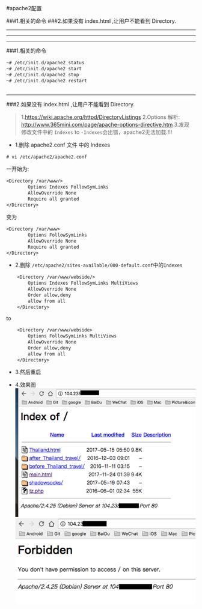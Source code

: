 #apache2配置

###1.相关的命令
###2.如果没有 index.html ,让用户不能看到 Directory.

***
***
***

###1.相关的命令

```
~# /etc/init.d/apache2 status
~# /etc/init.d/apache2 start
~# /etc/init.d/apache2 stop
~# /etc/init.d/apache2 restart


```

***

###2.如果没有 index.html ,让用户不能看到 Directory.
>1.https://wiki.apache.org/httpd/DirectoryListings
>2.Options 解析: http://www.365mini.com/page/apache-options-directive.htm
>3.发现 修改文件中的 ```Indexes``` to ```-Indexes```会出错，apache2无法加载.!!!

* 1.删除 apache2.conf 文件 中的 Indexes

```
# vi /etc/apache2/apache2.conf
```
一开始为:
```
<Directory /var/www/>
        Options Indexes FollowSymLinks
        AllowOverride None
        Require all granted
</Directory>
```
变为
```
<Directory /var/www>
        Options FollowSymLinks
        AllowOverride None
        Require all granted
</Directory>

```

* 2.删除 ```/etc/apache2/sites-available/000-default.conf```中的```Indexes```
```
	<Directory /var/www/webside/>
		Options Indexes FollowSymLinks MultiViews
		AllowOverride None
		Order allow,deny
		allow from all
	</Directory>
```
to
```
	<Directory /var/www/webside>
		Options FollowSymLinks MultiViews
		AllowOverride None
		Order allow,deny
		allow from all
	</Directory>
```


* 3.然后重启

* 4.效果图
![](/assets/ScreenShot2017-11-24_09.43.22.png)
![](/assets/ScreenShot2017-11-24_10.42.55.png)






